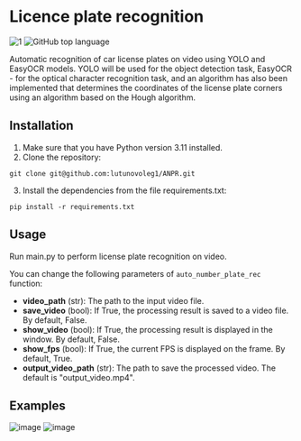 
# Licence plate recognition
![1](https://shields.microej.com/badge/Python-3.11-blue)
![GitHub top language](https://img.shields.io/github/languages/top/artem-vol/Licence_plate_recognition)

Automatic recognition of car license plates on video using YOLO and EasyOCR models. YOLO will be used for the object detection task, EasyOCR - for the optical character recognition task, and an algorithm has also been implemented that determines the coordinates of the license plate corners using an algorithm based on the Hough algorithm.

## Installation
1. Make sure that you have Python version 3.11 installed.
2. Clone the repository:

```
git clone git@github.com:lutunovoleg1/ANPR.git

```
3. Install the dependencies from the file requirements.txt:
```
pip install -r requirements.txt
```
## Usage
Run main.py to perform license plate recognition on video.
  
You can change the following parameters of ```auto_number_plate_rec``` function:
- **video_path** (str): The path to the input video file. 
- **save_video** (bool): If True, the processing result is saved to a video file. By default, False.
- **show_video** (bool): If True, the processing result is displayed in the window. By default, False.
- **show_fps** (bool): If True, the current FPS is displayed on the frame. By default, True.
- **output_video_path** (str): The path to save the processed video. The default is "output_video.mp4".

## Examples

![image](https://github.com/user-attachments/assets/cec7b933-d5f2-4e99-b790-657718e772bc)
![image](https://github.com/user-attachments/assets/891af56a-bc8a-41dd-82f2-e25d376189f8)


